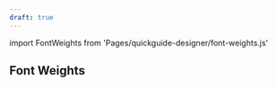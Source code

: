 ```yaml
---
draft: true
---
```


import FontWeights from 'Pages/quickguide-designer/font-weights.js'

## Font Weights

<FontWeights />
